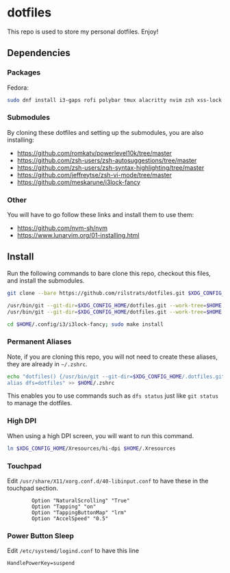 # dotfiles

This repo is used to store my personal dotfiles. Enjoy!

## Dependencies

### Packages

Fedora: 

```bash
sudo dnf install i3-gaps rofi polybar tmux alacritty nvim zsh xss-lock xautolock xset scrot wmctrl ImageMagick dunst gh brightnessctl fzf fd-find ripgrep
```

### Submodules

By cloning these dotfiles and setting up the submodules, you are also installing:

- https://github.com/romkatv/powerlevel10k/tree/master
- https://github.com/zsh-users/zsh-autosuggestions/tree/master
- https://github.com/zsh-users/zsh-syntax-highlighting/tree/master
- https://github.com/jeffreytse/zsh-vi-mode/tree/master
- https://github.com/meskarune/i3lock-fancy

### Other

You will have to go follow these links and install them to use them:

- https://github.com/nvm-sh/nvm
- https://www.lunarvim.org/01-installing.html

## Install

Run the following commands to bare clone this repo, checkout this files, and install the submodules.

```bash
git clone --bare https://github.com/rilstrats/dotfiles.git $XDG_CONFIG_HOME/dotfiles.git

/usr/bin/git --git-dir=$XDG_CONFIG_HOME/dotfiles.git --work-tree=$HOME checkout -f
/usr/bin/git --git-dir=$XDG_CONFIG_HOME/dotfiles.git --work-tree=$HOME submodule update --init --remote

cd $HOME/.config/i3/i3lock-fancy; sudo make install
```

### Permanent Aliases

Note, if you are cloning this repo, you will not need to create these aliases, they are already in `~/.zshrc`.

```bash
echo "dotfiles() {/usr/bin/git --git-dir=$XDG_CONFIG_HOME/.dotfiles.git --work-tree=$HOME}
alias dfs=dotfiles" >> $HOME/.zshrc
```

This enables you to use commands such as `dfs status` just like `git status` to manage the dotfiles.

### High DPI

When using a high DPI screen, you will want to run this command.

```bash
ln $XDG_CONFIG_HOME/Xresources/hi-dpi $HOME/.Xresources
```

### Touchpad

Edit `/usr/share/X11/xorg.conf.d/40-libinput.conf` to have these in the touchpad section.

```
        Option "NaturalScrolling" "True"
        Option "Tapping" "on"
        Option "TappingButtonMap" "lrm"
        Option "AccelSpeed" "0.5"
```

### Power Button Sleep

Edit `/etc/systemd/logind.conf` to have this line

```
HandlePowerKey=suspend
```

